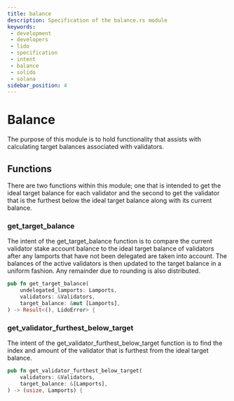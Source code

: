 ```yaml
---
title: balance
description: Specification of the balance.rs module
keywords:
 - development
 - developers
 - lido
 - specification
 - intent
 - balance
 - solido
 - solana
sidebar_position: 4
---
```


# Balance

The purpose of this module is to hold functionality that assists with calculating target balances associated with validators.

## Functions

There are two functions within this module; one that is intended to get the ideal target balance for each validator and the second to get the validator that is the furthest below the ideal target balance along with its current balance.

### get_target_balance

The intent of the get_target_balance function is to compare the current validator stake account balance to the ideal target balance of validators after any lamports that have not been delegated are taken into account.  The balances of the active validators is then updated to the target balance in a uniform fashion.  Any remainder due to rounding is also distributed.

```rust
pub fn get_target_balance(
    undelegated_lamports: Lamports,
    validators: &Validators,
    target_balance: &mut [Lamports],
) -> Result<(), LidoError> {
```

### get_validator_furthest_below_target

The intent of the get_validator_furthest_below_target function is to find the index and amount of the validator that is furthest from the ideal target balance.

```rust
pub fn get_validator_furthest_below_target(
    validators: &Validators,
    target_balance: &[Lamports],
) -> (usize, Lamports) {
```
